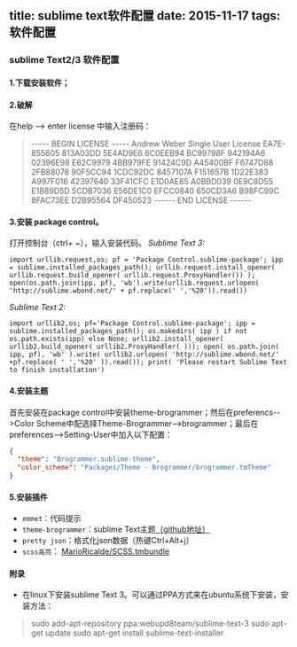 title: sublime text软件配置
date: 2015-11-17
tags: 软件配置
---

### sublime Text2/3 软件配置

#### 1.下载安装软件；

#### 2.破解
在help --> enter license 中输入注册码：
>----- BEGIN LICENSE -----
Andrew Weber
Single User License
EA7E-855605
813A03DD 5E4AD9E6 6C0EEB94 BC99798F
942194A6 02396E98 E62C9979 4BB979FE
91424C9D A45400BF F6747D88 2FB88078
90F5CC94 1CDC92DC 8457107A F151657B
1D22E383 A997F016 42397640 33F41CFC
E1D0AE85 A0BBD039 0E9C8D55 E1B89D5D
5CDB7036 E56DE1C0 EFCC0840 650CD3A6
B98FC99C 8FAC73EE D2B95564 DF450523
------ END LICENSE ------

#### 3.安装 package control。
打开控制台（ctrl+ ~），输入安装代码。
*Sublime Text 3:*
``` phython
import urllib.request,os; pf = 'Package Control.sublime-package'; ipp = sublime.installed_packages_path(); urllib.request.install_opener( urllib.request.build_opener( urllib.request.ProxyHandler()) ); open(os.path.join(ipp, pf), 'wb').write(urllib.request.urlopen( 'http://sublime.wbond.net/' + pf.replace(' ','%20')).read())
```

*Sublime Text 2:*
``` phython
import urllib2,os; pf='Package Control.sublime-package'; ipp = sublime.installed_packages_path(); os.makedirs( ipp ) if not os.path.exists(ipp) else None; urllib2.install_opener( urllib2.build_opener( urllib2.ProxyHandler( ))); open( os.path.join( ipp, pf), 'wb' ).write( urllib2.urlopen( 'http://sublime.wbond.net/' +pf.replace( ' ','%20' )).read()); print( 'Please restart Sublime Text to finish installation')
```

#### 4.安装主题
首先安装在package control中安装theme-brogrammer；然后在preferencs-->Color Scheme中配选择Theme-Brogrammer-->brogrammer；最后在preferences-->Setting-User中加入以下配置：
``` json
{
  "theme": "Brogrammer.sublime-theme",
  "color_scheme": "Packages/Theme - Brogrammer/brogrammer.tmTheme"
}
```

#### 5.安装插件
- `emmet`：代码提示
- `theme-brogrammer`：sublime Text主题[（github地址）](https://github.com/kenwheeler/brogrammer-theme)
- `pretty json`：格式化json数据（热键Ctrl+Alt+j）
- `scss高亮`： [MarioRicalde/SCSS.tmbundle](https://github.com/MarioRicalde/SCSS.tmbundle)


#### 附录
- 在linux下安装sublime Text 3。可以通过PPA方式来在ubuntu系统下安装，安装方法：
>sudo add-apt-repository ppa:webupd8team/sublime-text-3
sudo apt-get update
sudo apt-get install sublime-text-installer